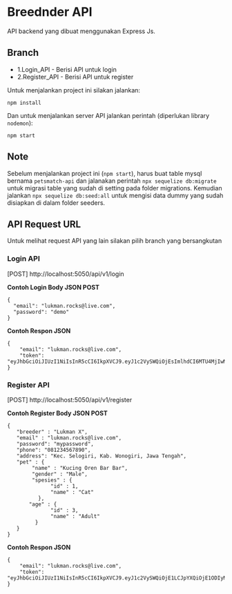 # Breednder API
API backend yang dibuat menggunakan Express Js.

## Branch
* 1.Login_API - Berisi API untuk login
* 2.Register_API - Berisi API untuk register

Untuk menjalankan project  ini silakan jalankan:

```
npm install
```

Dan untuk menjalankan server API jalankan perintah (diperlukan library `nodemon`):

```
npm start
```

## Note
Sebelum menjalankan project ini (`npm start`), harus buat table mysql bernama `petsmatch-api` dan jalanakan perintah `npx sequelize db:migrate` untuk migrasi table yang sudah di setting pada folder migrations. Kemudian jalankan `npx sequelize db:seed:all` untuk mengisi data dummy yang sudah disiapkan di dalam folder seeders.

## API Request URL
Untuk melihat request API yang lain silakan pilih branch yang bersangkutan

### Login API
[POST] http://localhost:5050/api/v1/login

**Contoh Login Body JSON POST**

```
{
  "email": "lukman.rocks@live.com",
  "password": "demo"
}
```

**Contoh Respon JSON**

```
{
    "email": "lukman.rocks@live.com",
    "token": "eyJhbGciOiJIUzI1NiIsInR5cCI6IkpXVCJ9.eyJ1c2VySWQiOjEsImlhdCI6MTU4MjIwMTUwNH0.BiE5SXmHZD70cP5SAscjWezB5DdRW22nRkp7MAuQ6_0"
}
```

### Register API
[POST] http://localhost:5050/api/v1/register

**Contoh Register Body JSON POST**

```
{
   "breeder" : "Lukman X",
   "email" : "lukman.rocks@live.com",
   "password": "mypassword",
   "phone": "081234567890",
   "address": "Kec. Selogiri, Kab. Wonogiri, Jawa Tengah",
   "pet" : {
        "name" : "Kucing Oren Bar Bar",
        "gender" : "Male",
        "spesies" : {
              "id" : 1,
              "name" : "Cat"
          },
       "age" : {
              "id" : 3,
              "name" : "Adult"
         }
   }
} 
```

**Contoh Respon JSON**

```
{
    "email": "lukman.rocks@live.com",
    "token": "eyJhbGciOiJIUzI1NiIsInR5cCI6IkpXVCJ9.eyJ1c2VySWQiOjE1LCJpYXQiOjE1ODIyMTk5Njd9.w6LKX2koiGsE3WVaE1DOsLczv9IrbzjqSHOwcb3vces"
}
```
